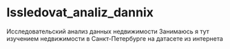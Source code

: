 # Issledovat_analiz_dannix
Исследовательский анализ данных недвижимости 
Занимаюсь я тут изучением недвижимости в Санкт-Петербурге на датасете из интернета
